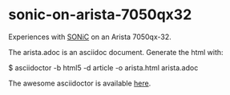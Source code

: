 # sonic-on-arista-7050qx32
Experiences with [SONiC](https://github.com/Azure/sonic-buildimage) on an Arista 7050qx-32.

The arista.adoc is an asciidoc document.  Generate the html with:

$ asciidoctor -b html5 -d article -o arista.html arista.adoc

The awesome asciidoctor is available [here](https://github.com/asciidoctor).


